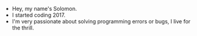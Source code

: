 - Hey, my name's Solomon.
- I started coding 2017.
- I'm very passionate about solving programming errors or bugs, I live for the thrill. 

<!---
Uncle-Solomon/Uncle-Solomon is a ✨ special ✨ repository because its `README.md` (this file) appears on your GitHub profile.
You can click the Preview link to take a look at your changes.
--->
